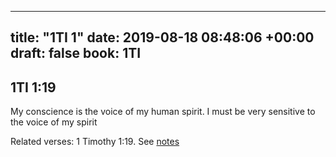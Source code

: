 
---
title: "1TI 1"
date: 2019-08-18 08:48:06 +00:00
draft: false
book: 1TI
---

## 1TI 1:19

My conscience is the voice of my human spirit. I must be very sensitive to the voice of my spirit

Related verses: 1 Timothy 1:19. See [notes](https://my.bible.com/notes/3233490339113984027)

